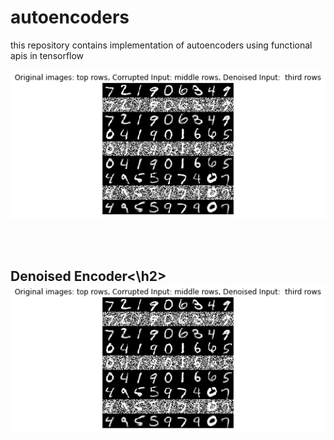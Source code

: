 # autoencoders
this repository contains implementation of autoencoders using functional apis in tensorflow


![alt_text_here](/img/denoised.png)

<br><br>

<h2> Denoised Encoder<\h2>
<img src = "/img/denoised.png">
